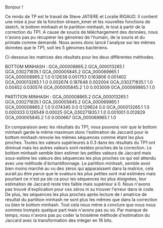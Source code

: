 Bonjour !

Ce rendu de TP est le travail de Steve JATIERE et Loralie RIGAUD.
Il contient une mise à jour de la fonction stream_kmer et les nouvelles fonctions de sketch, le bottom minhash et le partition minhash, le tout à partir de la correction du TP1.
A cause de soucis de téléchargement des données, nous n'avons pas pu récupérer les génomes de l'humain, de la souris et du primate comme demandé. Nous avons donc lancé l'analyse sur les mêmes données que le TP1, soit les 5 génomes bactériens.

Ci-dessous les matrices des résultats pour les deux différentes méthodes.

BOTTOM MINHASH :
                GCA_000008865.2 GCA_000013265.1 GCA_030271835.1 GCA_000005845.2 GCA_000069965.1
GCA_000008865.2             1.0         0.12638        0.001753        0.163806        0.001402
GCA_000013265.1                             1.0        0.002674        0.187648        0.002004
GCA_030271835.1                                             1.0         0.00452        0.030574
GCA_000005845.2                                                             1.0        0.003009
GCA_000069965.1                                                                             1.0

PARTITION MINHASH :
                GCA_000008865.2 GCA_000013265.1 GCA_030271835.1 GCA_000005845.2 GCA_000069965.1
GCA_000008865.2             1.0        0.074345             0.0        0.129624             0.0
GCA_000013265.1                             1.0        0.000333        0.126549         0.00025
GCA_030271835.1                                             1.0        0.001001        0.012829
GCA_000005845.2                                                             1.0        0.000667
GCA_000069965.1                                                                             1.0

En comparaison avec les résultats du TP1, nous pouvons voir que le bottom minhash garde le même maximum donc l'estimation de Jaccard pour le bottom minhash renvoie les mêmes séquences comme étant les plus proches. Toutes les valeurs supérieures à 0.3 dans les résultats du TP1 ont diminué mais les autres valeurs sont restées proches de la correction. Le bottom minhash semble bien estimer les petites valeurs de Jaccard mais sous-estime les valeurs des séquences les plus proches ce qui est attendu avec une méthode d'échantillonnage.
Le partition minhash, semble avoir bien moins marché au vu des zéros qui apparaissent dans la matrice, cela aurait pu être parce que le svaleurs les plus petites sont mal estimées mais pourtant ce n'est pa sle ca pour les séquences les plus éloignées, leur estimation de Jaccard reste très faible mais supérieur à 0. Nous n'avons pas trouvé d'explication pour ces zéros ni su trouver l'erreur dans le code. De plus, les séquences les plus proches après lecture de l amatrice de résultat du partition minhash ne sont plus les mêmes que dans la correction ou bien le bottom minhash. Tout cela nous mène à conclure que nous nous sommes trompés quelque part mais n'avons pas su où.
Par manque de temps, nosu n'avons pas pu coder la troisième méthode d'estimation du Jaccard avec la transformation des integer en 16 bits.
